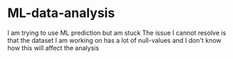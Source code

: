 # ML-data-analysis
I am trying to use ML prediction but am stuck
The issue I cannot resolve is that the dataset I am working on has a lot of null-values and I don't know how this will affect the analysis 
